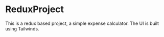 # ReduxProject
This is a redux based project, a simple expense calculator.
The UI is built using Tailwinds.
